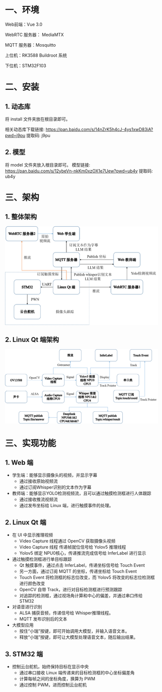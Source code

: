 

# 一、环境

Web前端：Vue 3.0

WebRTC 服务器： MediaMTX

MQTT 服务器：Mosquitto

上位机：RK3588 Buildroot 系统

下位机：STM32F103



# 二、安装

## 1. 动态库

将 install 文件夹放在根目录即可。

相关动态库下载链接: https://pan.baidu.com/s/14nZrK5h4cJ-4ys1xwD83iA?pwd=j9pu 提取码: j9pu



## 2. 模型

将 model 文件夹放入根目录即可。
模型链接: https://pan.baidu.com/s/12ybeVn-nkKm0xzOX1e7Uew?pwd=ub4y 提取码: ub4y

# 三、架构

## 1. 整体架构

![total](./images/total.png)

## 2. Linux Qt 端架构

![qt](./images/qt.png)

# 三、实现功能

## 1. Web 端

- 学生端：能够显示摄像头的视频，并显示字幕
  - 通过接收原始视频流
  - 通过订阅Whisper识别的文本作为字幕
- 教师端：能够显示YOLO检测视频流，且可以通过触摸检测框进行人体跟踪
  - 通过接收推流视频流
  - 通过发布坐标给 Linux 端，进行触摸事件的处理。



## 2. Linux Qt 端

- 在 UI 中显示推理视频
  - Video Capture 线程通过 OpenCV 获取摄像头视频
  - Video Capture 线程 传递帧就位信号给 Yolov5 推理线程
  - Yolov5 绑定 NPU0核心，传递推流完成信号给 InferLabel 进行显示
- 通过触摸检测框进行单目标跟踪
  - Qt 触摸事件，通过点击 InferLabel，传递坐标信号给 Touch Event
  - 另一方面，通过订阅 MQTT 的坐标，传递坐标给 Touch Event
  - Touch Event 将检测框的标志位改变，而 Yolov5 将改变的标志位检测框进行颜色改变
  - OpenCV 自带 Track，进行对目标检测框进行预测跟踪
  - 对追踪的检测框，通过视场角计算和中心的偏差，并通过串口传给 STM32
- 对语音进行识别
  - ALSA 捕获音频，传递信号给 Whisper推理线程。
  - MQTT 发布识别后的文本
- 大模型应用
  - 按住“小瑞”按键，即可开始调用大模型，并输入语音文本。
  - 释放“小瑞”按键，即可让大模型处理语音文本，随后输出结果。






## 3. STM32 端

- 控制云台舵机，始终保持目标在显示中央
  - 通过串口接收 Linux 端传递来的目标检测框的中心坐标偏差角
  - 计算每帧之间的坐标角度，换算为 PWM
  - 通过控制 PWM，进而控制云台舵机





